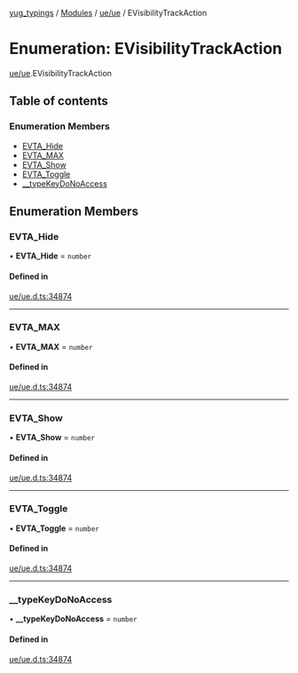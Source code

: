 [yug_typings](../README.md) / [Modules](../modules.md) / [ue/ue](../modules/ue_ue.md) / EVisibilityTrackAction

# Enumeration: EVisibilityTrackAction

[ue/ue](../modules/ue_ue.md).EVisibilityTrackAction

## Table of contents

### Enumeration Members

- [EVTA\_Hide](ue_ue.EVisibilityTrackAction.md#evta_hide)
- [EVTA\_MAX](ue_ue.EVisibilityTrackAction.md#evta_max)
- [EVTA\_Show](ue_ue.EVisibilityTrackAction.md#evta_show)
- [EVTA\_Toggle](ue_ue.EVisibilityTrackAction.md#evta_toggle)
- [\_\_typeKeyDoNoAccess](ue_ue.EVisibilityTrackAction.md#__typekeydonoaccess)

## Enumeration Members

### EVTA\_Hide

• **EVTA\_Hide** = `number`

#### Defined in

[ue/ue.d.ts:34874](https://github.com/YugMetaverse/yug_typings/blob/b7d9b19/ue/ue.d.ts#L34874)

___

### EVTA\_MAX

• **EVTA\_MAX** = `number`

#### Defined in

[ue/ue.d.ts:34874](https://github.com/YugMetaverse/yug_typings/blob/b7d9b19/ue/ue.d.ts#L34874)

___

### EVTA\_Show

• **EVTA\_Show** = `number`

#### Defined in

[ue/ue.d.ts:34874](https://github.com/YugMetaverse/yug_typings/blob/b7d9b19/ue/ue.d.ts#L34874)

___

### EVTA\_Toggle

• **EVTA\_Toggle** = `number`

#### Defined in

[ue/ue.d.ts:34874](https://github.com/YugMetaverse/yug_typings/blob/b7d9b19/ue/ue.d.ts#L34874)

___

### \_\_typeKeyDoNoAccess

• **\_\_typeKeyDoNoAccess** = `number`

#### Defined in

[ue/ue.d.ts:34874](https://github.com/YugMetaverse/yug_typings/blob/b7d9b19/ue/ue.d.ts#L34874)
